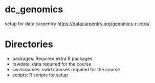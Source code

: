 # dc_genomics

setup for data carpentry https://datacarpentry.org/genomics-r-intro/

# Directories

* packages: Required extra R packages
* rawdata: data required for the course
* swirlcourses: swirl courses required for the course
* scripts: R scripts for setup
